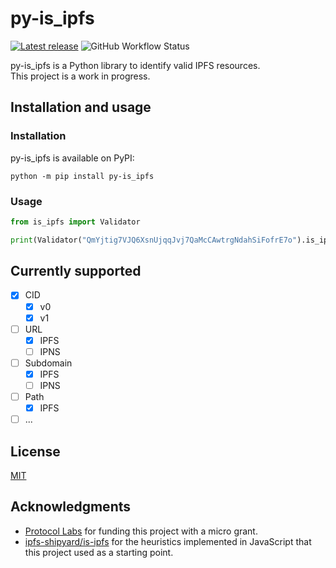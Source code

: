 # py-is_ipfs
[![Latest release](https://img.shields.io/pypi/v/py-is_ipfs?color=blue&label=release)](https://github.com/Barabazs/py-is_ipfs/releases/latest) ![GitHub Workflow Status](https://img.shields.io/github/workflow/status/Barabazs/py-is_ipfs/Test?label=Test&logo=github)

py-is_ipfs is a Python library to identify valid IPFS resources.  
This project is a work in progress.

## Installation and usage
### Installation
py-is_ipfs is available on PyPI:

`python -m pip install py-is_ipfs`

### Usage

```python
from is_ipfs import Validator

print(Validator("QmYjtig7VJQ6XsnUjqqJvj7QaMcCAwtrgNdahSiFofrE7o").is_ipfs())
```
## Currently supported
* [x] CID
  * [x] v0
  * [x] v1
* [ ] URL
  * [x] IPFS
  * [ ] IPNS
* [ ] Subdomain
  * [x] IPFS
  * [ ] IPNS
* [ ] Path
  * [x] IPFS
* [ ] ...

## License
[MIT](https://github.com/Barabazs/py-is_ipfs/blob/main/LICENSE)

## Acknowledgments
* [Protocol Labs](https://protocol.ai/) for funding this project with a micro grant.
* [ipfs-shipyard/is-ipfs](https://github.com/ipfs-shipyard/is-ipfs) for the heuristics implemented in JavaScript that this project used as a starting point.

